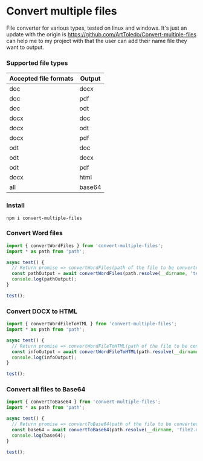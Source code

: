 # Convert multiple files
File converter for various types, tested on linux and windows. It's just an update with the origin is https://github.com/ArtToledo/Convert-multiple-files can help me to my project with that the user can add their name file they want to output.

### Supported file types 

Accepted file formats | Output
--- | ---
doc | docx
doc | pdf
doc | odt
docx | doc
docx | odt
docx | pdf
odt | doc
odt | docx
odt | pdf
docx | html
all | base64

### Install

`npm i convert-multiple-files`

### Convert Word files

```javascript
import { convertWordFiles } from 'convert-multiple-files';
import * as path from 'path';

async test() {
  // Return promise => convertWordFiles(path of the file to be converted, convertTo, outputDir)
  const pathOutput = await convertWordFiles(path.resolve(__dirname, 'teste.doc'), 'pdf', path.resolve(__dirname));
  console.log(pathOutput);
}

test();
```

### Convert DOCX to HTML

```javascript
import { convertWordFileToHTML } from 'convert-multiple-files';
import * as path from 'path';

async test() {
  // Return promise => convertWordFileToHTML(path of the file to be converted, outputDir, outputPrefix)
  const infoOutput = await convertWordFileToHTML(path.resolve(__dirname, 'file2.docx'), path.resolve(__dirname), 'filehtml-151412');
  console.log(infoOutput);
}

test();
```

### Convert all files to Base64

```javascript
import { convertToBase64 } from 'convert-multiple-files';
import * as path from 'path';

async test() {
  // Return promise => convertToBase64(path of the file to be converted)
  const base64 = await convertToBase64(path.resolve(__dirname, 'file2.docx'));
  console.log(base64);
}

test();
```